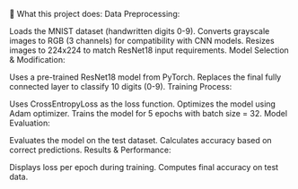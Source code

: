 📌 What this project does:
Data Preprocessing:

Loads the MNIST dataset (handwritten digits 0-9).
Converts grayscale images to RGB (3 channels) for compatibility with CNN models.
Resizes images to 224x224 to match ResNet18 input requirements.
Model Selection & Modification:

Uses a pre-trained ResNet18 model from PyTorch.
Replaces the final fully connected layer to classify 10 digits (0-9).
Training Process:

Uses CrossEntropyLoss as the loss function.
Optimizes the model using Adam optimizer.
Trains the model for 5 epochs with batch size = 32.
Model Evaluation:

Evaluates the model on the test dataset.
Calculates accuracy based on correct predictions.
Results & Performance:

Displays loss per epoch during training.
Computes final accuracy on test data.
